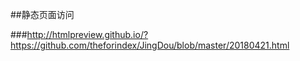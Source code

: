 ##静态页面访问

###http://htmlpreview.github.io/?https://github.com/theforindex/JingDou/blob/master/20180421.html
